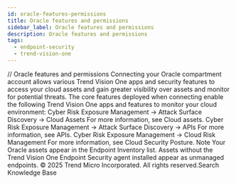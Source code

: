 ```yaml
---
id: oracle-features-permissions
title: Oracle features and permissions
sidebar_label: Oracle features and permissions
description: Oracle features and permissions
tags:
  - endpoint-security
  - trend-vision-one
---
```


/*<![CDATA[*/ $('#title').html($('meta[name=map-description]').attr('content')); /*]]>*/ Oracle features and permissions Connecting your Oracle compartment account allows various Trend Vision One apps and security features to access your cloud assets and gain greater visibility over assets and monitor for potential threats. The core features deployed when connecting enable the following Trend Vision One apps and features to monitor your cloud environment: Cyber Risk Exposure Management → Attack Surface Discovery → Cloud Assets For more information, see Cloud assets. Cyber Risk Exposure Management → Attack Surface Discovery → APIs For more information, see APIs. Cyber Risk Exposure Management → Cloud Risk Management For more information, see Cloud Security Posture. Note Your Oracle assets appear in the Endpoint Inventory list. Assets without the Trend Vision One Endpoint Security agent installed appear as unmanaged endpoints. © 2025 Trend Micro Incorporated. All rights reserved.Search Knowledge Base